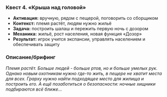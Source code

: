### Квест 4. «Крыша над головой»

- **Активация:** вручную, рядом с пещерой, поговорить со сборщиком
- **Контекст:** племя растёт, людям нужно жильё
- **Задача:** построить шалаш и пережить первую ночь с дозором
- **Механика:** жильё, рост населения, новая функция «Дозор»
- **Результат:** игрок учится экспансии, управлять населением и обеспечивать защиту

### Описание/брифинг

_Племя растёт. Больше людей - больше ртов, но и больше умелых рук. Однако новым охотникам нужно где-то жить, в пещере не хватит места для всех. Грарху нужно найти подходящее место для жилища и построить его. А ещё позаботиться о безопасности: ночные хищники подбираются всё ближе..._